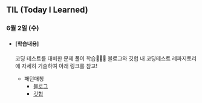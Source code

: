 ## TIL (Today I Learned)

### 6월 2일 (수)

- #### [학습내용]
  
  코딩 테스트를 대비한 문제 풀이 학습🧑🏻‍💻
  블로그와 깃헙 내 코딩테스트 레파지토리에 자세히 기술하여 아래 링크를 참고!
  
  - 패턴매칭
    - [블로그](https://green1229.tistory.com/132)
    - [깃헙](https://github.com/GREENOVER/CodingTest/tree/main/패턴매칭)

